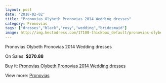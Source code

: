 ```yaml
---
layout: post
date: '2018-02-02'
title: "Pronovias Olybeth Pronovias 2014 Wedding dresses"
category: Pronovias
tags: ["dresses","black","rosy","wedding","bridesmaid"]
image: http://img.hectodress.com/17100-thickbox_default/pronovias-olybeth-pronovias-2014-wedding-dresses.jpg
---
```

Pronovias Olybeth Pronovias 2014 Wedding dresses

On Sales: **$270.88**
<a href="https://www.hectodress.com/pronovias/8110-pronovias-olybeth-pronovias-2014-wedding-dresses.html"><amp-img layout="responsive" width="600" height="600" src="//img.hectodress.com/17100-thickbox_default/pronovias-olybeth-pronovias-2014-wedding-dresses.jpg" alt="Pronovias Olybeth Pronovias 2014 Wedding dresses 0" /></a>
<a href="https://www.hectodress.com/pronovias/8110-pronovias-olybeth-pronovias-2014-wedding-dresses.html"><amp-img layout="responsive" width="600" height="600" src="//img.hectodress.com/17103-thickbox_default/pronovias-olybeth-pronovias-2014-wedding-dresses.jpg" alt="Pronovias Olybeth Pronovias 2014 Wedding dresses 1" /></a>
<a href="https://www.hectodress.com/pronovias/8110-pronovias-olybeth-pronovias-2014-wedding-dresses.html"><amp-img layout="responsive" width="600" height="600" src="//img.hectodress.com/17102-thickbox_default/pronovias-olybeth-pronovias-2014-wedding-dresses.jpg" alt="Pronovias Olybeth Pronovias 2014 Wedding dresses 2" /></a>
<a href="https://www.hectodress.com/pronovias/8110-pronovias-olybeth-pronovias-2014-wedding-dresses.html"><amp-img layout="responsive" width="600" height="600" src="//img.hectodress.com/17101-thickbox_default/pronovias-olybeth-pronovias-2014-wedding-dresses.jpg" alt="Pronovias Olybeth Pronovias 2014 Wedding dresses 3" /></a>

Buy it: [Pronovias Olybeth Pronovias 2014 Wedding dresses](https://www.hectodress.com/pronovias/8110-pronovias-olybeth-pronovias-2014-wedding-dresses.html "Pronovias Olybeth Pronovias 2014 Wedding dresses")

View more: [Pronovias](https://www.hectodress.com/139-pronovias "Pronovias")